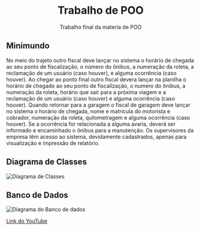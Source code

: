 <h1 align="center" >Trabalho de POO</h1>

<p align="center">Trabalho final da materia de POO</p>

<h2>Minimundo</h2>


No meio do trajeto outro fiscal deve lançar no sistema o horário de chegada ao seu
ponto de fiscalização, o número do ônibus, a numeração da roleta, a reclamação de
um usuário (caso houver), e alguma ocorrência (caso houver).
Ao chegar ao ponto final outro fiscal devera lançar na planilha o horário de chegado
ao seu ponto de fiscalização, o numero do ônibus, a numeração da roleta, horário
que sair para a próxima viagem e a reclamação de um usuário (caso houver) e
alguma ocorrência (caso houver).
Quando retornar para a garagem o fiscal de garagem deve lançar no sistema o
horário de chegada, nome e matricula do motorista e cobrador, numeração da roleta,
quilometragem e alguma ocorrência (caso houver). Se a ocorrência for relacionada a
alguma avaria, deverá ser informado e encaminhado o ônibus para a manutenção.
Os supervisores da empresa têm acesso ao sistema, devidamente cadastrados,
apenas para visualização e impressão de relatório.

<h2>Diagrama de Classes</h2>

<img src="https://cdn.discordapp.com/attachments/1022654498956660756/1049113016874053693/Diagrama_versao_final.jpg"  title="Diagrama de Classes">

<h2>Banco de Dados</h2>

<img src="https://cdn.discordapp.com/attachments/1017440374211489886/1043223264715096204/image.png"  title="Diagrama do Banco de dados">

<a href="https://youtu.be/fIlEhI-RZ0Q">Link do YouTube</a>

